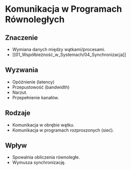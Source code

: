 # Komunikacja w Programach Równoległych

## Znaczenie
- Wymiana danych między wątkami/procesami.
- [[01_Współbieżność_w_Systemach/04_Synchronizacja]]

## Wyzwania
- Opóźnienie (latency)
- Przepustowość (bandwidth)
- Narzut.
- Przepełnienie kanałów.

## Rodzaje
- Komunikacja w obrębie wątku.
- Komunikacja w programach rozproszonych (sieć).

## Wpływ
- Spowalnia obliczenia równoległe.
- Wymusza synchronizację.
